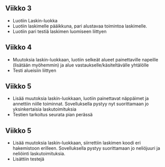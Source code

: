 ## Viikko 3

- Luotiin Laskin-luokka
- Luotiin laskimelle pääikkuna, pari alustavaa toimintoa laskimelle.
- Luotiin pari testiä laskimen luomiseen liittyen

## Viikko 4

- Muutoksia laskin-luokkaan, luotiin selkeät alueet painettaville napeille (lisätään myöhemmin) ja alue vastaukselle/käsiteltävälle yhtälölle
- Testi alueisiin liittyen

## Viikko 5

- Lisää muutoksia laskin-luokkaan, luotiin painettavat näppäimet ja annettiin niille toiminnat. Sovelluksella pystyy nyt suorittamaan jo yksinkertaisia laskutoimituksia
- Testien tarkoitus seurata pian perässä

## Viikko 5

- Lisää muutoksia laskin-luokkaan, siirrettiin laskimen koodi eri hakemistoon erilleen. Sovelluksella pystyy suorittamaan jo neliöjuuri ja neliöinti laskutoimituksia.
- Lisättiin testejä
